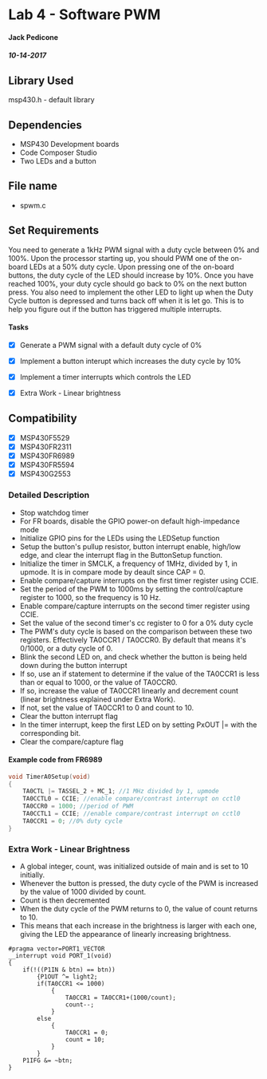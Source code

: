 # Lab 4 - Software PWM
#### Jack Pedicone
##### 10-14-2017

## Library Used
msp430.h - default library

## Dependencies
* MSP430 Development boards
* Code Composer Studio
* Two LEDs and a button

## File name
* spwm.c

## Set Requirements
You need to generate a 1kHz PWM signal with a duty cycle between 0% and 100%. Upon the processor starting up, you should PWM one of the on-board LEDs at a 50% duty cycle. Upon pressing one of the on-board buttons, the duty cycle of the LED should increase by 10%. Once you have reached 100%, your duty cycle should go back to 0% on the next button press. You also need to implement the other LED to light up when the Duty Cycle button is depressed and turns back off when it is let go. This is to help you figure out if the button has triggered multiple interrupts.

#### Tasks
* [x] Generate a PWM signal with a default duty cycle of 0%
* [x] Implement a button interupt which increases the duty cycle by 10%
* [x] Implement a timer interrupts which controls the LED
* [x] Extra Work - Linear brightness


## Compatibility
* [x] MSP430F5529
* [x] MSP430FR2311
* [x] MSP430FR6989
* [x] MSP430FR5594
* [x] MSP430G2553

### Detailed Description

* Stop watchdog timer
* For FR boards, disable the GPIO power-on default high-impedance mode
* Initialize GPIO pins for the LEDs using the LEDSetup function
* Setup the button's pullup resistor, button interrupt enable, high/low edge, and clear the interrupt flag in the ButtonSetup function.
* Initialize the timer in SMCLK, a frequency of 1MHz, divided by 1, in upmode. It is in compare mode by deault since CAP = 0.
* Enable compare/capture interrupts on the first timer register using CCIE.
* Set the period of the PWM to 1000ms by setting the control/capture register to 1000, so the frequency is 10 Hz.
* Enable compare/capture interrupts on the second timer register using CCIE.
* Set the value of the second timer's cc register to 0 for a 0% duty cycle
* The PWM's duty cycle is based on the comparison between these two registers. Effectively TA0CCR1 / TA0CCR0. By default that means it's 0/1000, or a duty cycle of 0. 
* Blink the second LED on, and check whether the button is being held down during the button interrupt
* If so, use an if statement to determine if the value of the TA0CCR1 is less than or equal to 1000, or the value of TA0CCR0.
* If so, increase the value of TA0CCR1 linearly and decrement count (linear brightness explained under Extra Work).
* If not, set the value of TA0CCR1 to 0 and count to 10.
* Clear the button interrupt flag
* In the timer interrupt, keep the first LED on by setting PxOUT |= with the corresponding bit. 
* Clear the compare/capture flag

#### Example code from FR6989

```C
void TimerA0Setup(void)
{
    TA0CTL |= TASSEL_2 + MC_1; //1 MHz divided by 1, upmode
    TA0CCTL0 = CCIE; //enable compare/contrast interrupt on cctl0
    TA0CCR0 = 1000; //period of PWM
    TA0CCTL1 = CCIE; //enable compare/contrast interrupt on cctl0
    TA0CCR1 = 0; //0% duty cycle
}
```

### Extra Work - Linear Brightness

* A global integer, count, was initialized outside of main and is set to 10 initially.
* Whenever the button is pressed, the duty cycle of the PWM is increased by the value of 1000 divided by count.
* Count is then decremented
* When the duty cycle of the PWM returns to 0, the value of count returns to 10.
* This means that each increase in the brightness is larger with each one, giving the LED the appearance of linearly increasing brightness.

```Example Code
#pragma vector=PORT1_VECTOR
__interrupt void PORT_1(void)
{
    if(!((P1IN & btn) == btn))
        {P1OUT ^= light2;
        if(TA0CCR1 <= 1000)
            {
                TA0CCR1 = TA0CCR1+(1000/count);
				count--;
            }
        else
            {
                TA0CCR1 = 0;
				count = 10;
            }
        }
    P1IFG &= ~btn;
}
```
